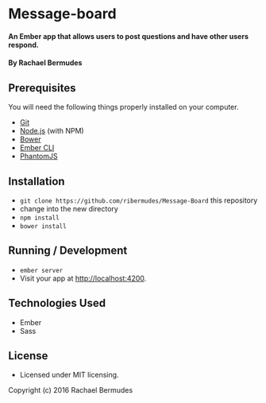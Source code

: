 # Message-board

#### An Ember app that allows users to post questions and have other users respond.

#### By Rachael Bermudes

## Prerequisites

You will need the following things properly installed on your computer.

* [Git](http://git-scm.com/)
* [Node.js](http://nodejs.org/) (with NPM)
* [Bower](http://bower.io/)
* [Ember CLI](http://ember-cli.com/)
* [PhantomJS](http://phantomjs.org/)

## Installation

* `git clone https://github.com/ribermudes/Message-Board` this repository
* change into the new directory
* `npm install`
* `bower install`

## Running / Development

* `ember server`
* Visit your app at [http://localhost:4200](http://localhost:4200).

## Technologies Used
* Ember
* Sass

## License
* Licensed under MIT licensing.

Copyright (c) 2016 Rachael Bermudes

